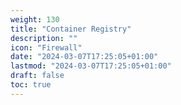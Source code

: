 ```yaml
---
weight: 130
title: "Container Registry"
description: ""
icon: "Firewall"
date: "2024-03-07T17:25:05+01:00"
lastmod: "2024-03-07T17:25:05+01:00"
draft: false
toc: true
---
```

